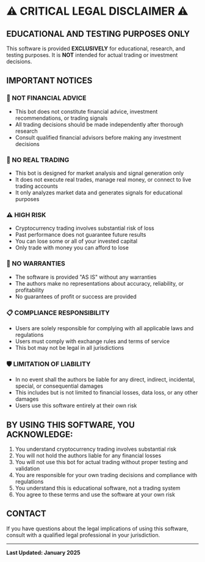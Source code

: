 # ⚠️ CRITICAL LEGAL DISCLAIMER ⚠️

## EDUCATIONAL AND TESTING PURPOSES ONLY

This software is provided **EXCLUSIVELY** for educational, research, and testing purposes. It is **NOT** intended for actual trading or investment decisions.

## IMPORTANT NOTICES

### 🚫 NOT FINANCIAL ADVICE
- This bot does not constitute financial advice, investment recommendations, or trading signals
- All trading decisions should be made independently after thorough research
- Consult qualified financial advisors before making any investment decisions

### 🚫 NO REAL TRADING
- This bot is designed for market analysis and signal generation only
- It does not execute real trades, manage real money, or connect to live trading accounts
- It only analyzes market data and generates signals for educational purposes

### ⚠️ HIGH RISK
- Cryptocurrency trading involves substantial risk of loss
- Past performance does not guarantee future results
- You can lose some or all of your invested capital
- Only trade with money you can afford to lose

### 🚫 NO WARRANTIES
- The software is provided "AS IS" without any warranties
- The authors make no representations about accuracy, reliability, or profitability
- No guarantees of profit or success are provided

### 📋 COMPLIANCE RESPONSIBILITY
- Users are solely responsible for complying with all applicable laws and regulations
- Users must comply with exchange rules and terms of service
- This bot may not be legal in all jurisdictions

### 🛡️ LIMITATION OF LIABILITY
- In no event shall the authors be liable for any direct, indirect, incidental, special, or consequential damages
- This includes but is not limited to financial losses, data loss, or any other damages
- Users use this software entirely at their own risk

## BY USING THIS SOFTWARE, YOU ACKNOWLEDGE:

1. You understand cryptocurrency trading involves substantial risk
2. You will not hold the authors liable for any financial losses
3. You will not use this bot for actual trading without proper testing and validation
4. You are responsible for your own trading decisions and compliance with regulations
5. You understand this is educational software, not a trading system
6. You agree to these terms and use the software at your own risk

## CONTACT

If you have questions about the legal implications of using this software, consult with a qualified legal professional in your jurisdiction.

---

**Last Updated: January 2025**
